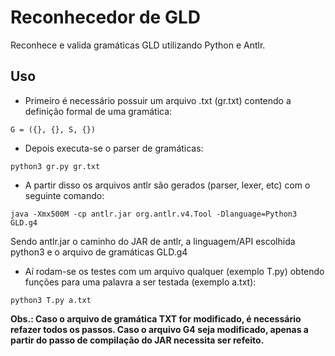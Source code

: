 # Reconhecedor de GLD
Reconhece e valida gramáticas GLD utilizando Python e Antlr.

## Uso

- Primeiro é necessário possuir um arquivo .txt (gr.txt) contendo a definição formal de uma gramática:
```
G = ({}, {}, S, {})
```
- Depois executa-se o parser de gramáticas:
```
python3 gr.py gr.txt
```
- A partir disso os arquivos antlr são gerados (parser, lexer, etc) com o seguinte comando:
```
java -Xmx500M -cp antlr.jar org.antlr.v4.Tool -Dlanguage=Python3 GLD.g4
```
Sendo antlr.jar o caminho do JAR de antlr, a linguagem/API escolhida python3 e o arquivo de gramáticas GLD.g4

- Aí rodam-se os testes com um arquivo qualquer (exemplo T.py) obtendo funções para uma palavra a ser testada (exemplo a.txt):
```
python3 T.py a.txt
```

**Obs.: Caso o arquivo de gramática TXT for modificado, é necessário refazer todos os passos. Caso o arquivo G4 seja modificado, apenas a partir do passo de compilação do JAR necessita ser refeito.**
